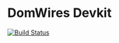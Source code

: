 # DomWires Devkit
[![Build Status](https://github.com/CrazyFlasher/domwires-devkit-hx/actions/workflows/test.yml/badge.svg "Github Actions")](https://github.com/CrazyFlasher/domwires-devkit-hx/actions/workflows/test.yml)
